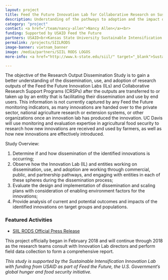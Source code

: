 ```yaml
---
layout: project
title: Feed the Future Innovation Lab for Collaborative Research on Sustainable Intensification Research Output Dissemination Study (SIIL RODS)
description: Understanding of the pathways to adoption and the impact of innovations from Feed the Future Innovation Labs (ILs) and Collaborative Research Support Programs (CRSPs)
category: "project"
contact: <a href="/team/nancy-allen">Nancy Allen</a><br>
funding: Supported by USAID Feed the Future
partners: USAID<br>Kansas State University Sustainable Intensification Innovation Lab<br>
permalink: /projects/SIILRODS
image-banner: vietnam_banner
image: /media/partners/SIIL RODS LOGOS
more-info: <a href="http://www.k-state.edu/siil/" target="_blank">Sustainable Intensification Innovation Lab</a>

---
```



The objective of the Research Output Dissemination Study is to gain a better understanding of the dissemination, use, and adoption of research outputs of the Feed the Future Innovation Labs (ILs) and Collaborative Research Support Programs (CRSPs) after the outputs are transferred to or taken up by an entity that is facilitating their dissemination and use by end users. This information is not currently captured by any Feed the Future monitoring indicators, as many innovations are handed over to the private sector, national agriculture research or extension systems, or other organizations once an innovation lab has produced the innovation. UC Davis will use monitoring and evaluation expertise in agricultural food security to research how new innovations are received and used by farmers, as well as how new innovations are effectively introduced.<br>

Study Overview:
<ol>
	<li>Determine if and how dissemination of the identified innovations is occurring;</li>
	<li>Observe how the Innovation Lab (IL) and entities working on dissemination, use, and adoption are working through commercial, public, and partnership pathways, and engaging with entities in each of these spheres during the dissemination process;</li>
	<li>Evaluate the design and implementation of dissemination and scaling plans with consideration of enabling environment factors for the innovations;</li>
	<li>Provide analysis of current and potential outcomes and impacts of the identified innovations on target groups and populations.</li>
</ol>

### Featured Activities
- <a target="_blank" href="/media/files/SIIL_RODS_press_release.pdf"> SIIL RODS Official Press Release</a><br>

This project officially began in February 2018 and will continue through 2018 as the research teams consult with Innovation Lab directors and perform field data collection to form a comprehensive report. <br>

<i>This study is supported by the Sustainable Intensification Innovation Lab with funding from USAID as part of Feed the Future, the U.S. Government’s global hunger and food security initiative.</i>
